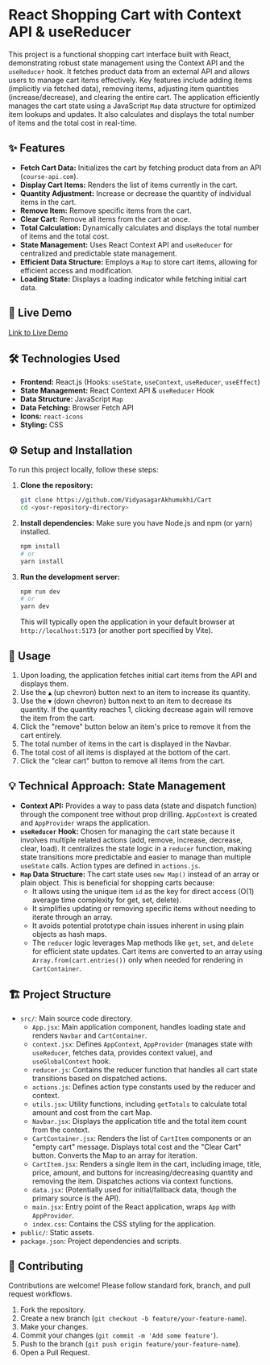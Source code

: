 # React Shopping Cart with Context API & useReducer

This project is a functional shopping cart interface built with React, demonstrating robust state management using the Context API and the `useReducer` hook. It fetches product data from an external API and allows users to manage cart items effectively. Key features include adding items (implicitly via fetched data), removing items, adjusting item quantities (increase/decrease), and clearing the entire cart. The application efficiently manages the cart state using a JavaScript `Map` data structure for optimized item lookups and updates. It also calculates and displays the total number of items and the total cost in real-time.

## ✨ Features

* **Fetch Cart Data:** Initializes the cart by fetching product data from an API (`course-api.com`).
* **Display Cart Items:** Renders the list of items currently in the cart.
* **Quantity Adjustment:** Increase or decrease the quantity of individual items in the cart.
* **Remove Item:** Remove specific items from the cart.
* **Clear Cart:** Remove all items from the cart at once.
* **Total Calculation:** Dynamically calculates and displays the total number of items and the total cost.
* **State Management:** Uses React Context API and `useReducer` for centralized and predictable state management.
* **Efficient Data Structure:** Employs a `Map` to store cart items, allowing for efficient access and modification.
* **Loading State:** Displays a loading indicator while fetching initial cart data.

## 🚀 Live Demo

[Link to Live Demo](https://cartnoto.netlify.app/) 

## 🛠️ Technologies Used

* **Frontend:** React.js (Hooks: `useState`, `useContext`, `useReducer`, `useEffect`)
* **State Management:** React Context API & `useReducer` Hook
* **Data Structure:** JavaScript `Map`
* **Data Fetching:** Browser Fetch API
* **Icons:** `react-icons`
* **Styling:** CSS

## ⚙️ Setup and Installation

To run this project locally, follow these steps:

1.  **Clone the repository:**
    ```bash
    git clone https://github.com/VidyasagarAkhumukhi/Cart
    cd <your-repository-directory>
    ```

2.  **Install dependencies:**
    Make sure you have Node.js and npm (or yarn) installed.
    ```bash
    npm install
    # or
    yarn install
    ```

3.  **Run the development server:**
    ```bash
    npm run dev
    # or
    yarn dev
    ```
    This will typically open the application in your default browser at `http://localhost:5173` (or another port specified by Vite).

## 📖 Usage

1.  Upon loading, the application fetches initial cart items from the API and displays them.
2.  Use the `▲` (up chevron) button next to an item to increase its quantity.
3.  Use the `▼` (down chevron) button next to an item to decrease its quantity. If the quantity reaches 1, clicking decrease again will remove the item from the cart.
4.  Click the "remove" button below an item's price to remove it from the cart entirely.
5.  The total number of items in the cart is displayed in the Navbar.
6.  The total cost of all items is displayed at the bottom of the cart.
7.  Click the "clear cart" button to remove all items from the cart.

## 💡 Technical Approach: State Management

* **Context API:** Provides a way to pass data (state and dispatch function) through the component tree without prop drilling. `AppContext` is created and `AppProvider` wraps the application.
* **`useReducer` Hook:** Chosen for managing the cart state because it involves multiple related actions (add, remove, increase, decrease, clear, load). It centralizes the state logic in a `reducer` function, making state transitions more predictable and easier to manage than multiple `useState` calls. Action types are defined in `actions.js`.
* **`Map` Data Structure:** The cart state uses `new Map()` instead of an array or plain object. This is beneficial for shopping carts because:
    * It allows using the unique item `id` as the key for direct access (O(1) average time complexity for get, set, delete).
    * It simplifies updating or removing specific items without needing to iterate through an array.
    * It avoids potential prototype chain issues inherent in using plain objects as hash maps.
    * The `reducer` logic leverages Map methods like `get`, `set`, and `delete` for efficient state updates. Cart items are converted to an array using `Array.from(cart.entries())` only when needed for rendering in `CartContainer`.

## 🏗️ Project Structure

* `src/`: Main source code directory.
    * `App.jsx`: Main application component, handles loading state and renders `Navbar` and `CartContainer`.
    * `context.jsx`: Defines `AppContext`, `AppProvider` (manages state with `useReducer`, fetches data, provides context value), and `useGlobalContext` hook.
    * `reducer.js`: Contains the reducer function that handles all cart state transitions based on dispatched actions.
    * `actions.js`: Defines action type constants used by the reducer and context.
    * `utils.jsx`: Utility functions, including `getTotals` to calculate total amount and cost from the cart Map.
    * `Navbar.jsx`: Displays the application title and the total item count from the context.
    * `CartContainer.jsx`: Renders the list of `CartItem` components or an "empty cart" message. Displays total cost and the "Clear Cart" button. Converts the Map to an array for iteration.
    * `CartItem.jsx`: Renders a single item in the cart, including image, title, price, amount, and buttons for increasing/decreasing quantity and removing the item. Dispatches actions via context functions.
    * `data.jsx`: (Potentially used for initial/fallback data, though the primary source is the API).
    * `main.jsx`: Entry point of the React application, wraps `App` with `AppProvider`.
    * `index.css`: Contains the CSS styling for the application.
* `public/`: Static assets.
* `package.json`: Project dependencies and scripts.

## 🤝 Contributing

Contributions are welcome! Please follow standard fork, branch, and pull request workflows.

1.  Fork the repository.
2.  Create a new branch (`git checkout -b feature/your-feature-name`).
3.  Make your changes.
4.  Commit your changes (`git commit -m 'Add some feature'`).
5.  Push to the branch (`git push origin feature/your-feature-name`).
6.  Open a Pull Request.
